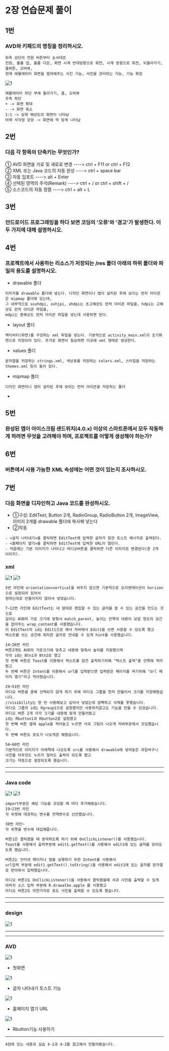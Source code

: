 # 2장 연습문제 풀이
## 1번
### AVD와 키패드의 명칭을 정리하시오.
```
좌측 상단의 전원 버튼부터 순서대로
전원, 볼륨 업, 볼륨 다운, 화면 시계 반대방향으로 회전, 시계 방향으로 회전, 되돌아가기, 홈버튼, 오버뷰,
현재 에뮬레이터 화면을 캡쳐해주는 사진 기능, 사진을 관리하는 기능, 기능 확장
```
![1](/Chap2Prac/AVD.JPG)
```
에뮬레이터 하단 부에 돌아가기, 홈, 오버뷰
우측 하단
+ -> 화면 확대
- -> 화면 축소
1:1 -> 실제 해상도의 화면이 나타남
아래 사각형 모양 -> 화면에 딱 맞게 나타남
```


## 2번
### 다음 각 항목의 단축키는 무엇인가?
① AVD 화면을 가로 및 세로로 변경   ----> ctrl + F11 or ctrl + F12   
② XML 또는 Java 코드의 자동 완성   ----> ctrl + space bar   
③ 자동 임포트                     ----> alt + Enter     
④ 선택된 영역의 주석(Remark)       ----> ctrl + / or ctrl + shift + /   
⑤ 소스코드의 자동 정렬             ----> ctrl + alt + L      

## 3번
### 안드로이드 프로그래밍을 하다 보면 코딩의 '오류'와 '경고'가 발생한다. 이 두 가지에 대해 설명하시오.

## 4번
### 프로젝트에서 사용하는 리소스가 저장되는 /res 폴더 아래의 하위 폴더와 파일의 용도를 설명하시오.
* drawable 폴더
```
이미지를 drawable 폴더에 넣는다. 디자인 화면이나 앱이 설치된 후에 보이는 런처 아이콘은 mipmap 폴더에 있는데,
그 내부적으로 xxxhdpi, xxhjpi, xhdpi는 초고해상도 런처 아이콘 파일을, hdpi는 고해상도 런처 아이콘 파일을,
mdpi는 중해상도 런처 아이콘 파일을 넣는데 사용하면 된다.
```

* layout 폴더
```
액티비티(화면)를 구성하는 xml 파일을 넣는다. 기본적으로 activity_main.xml이 초기화면으로 지정되어 있다. 추가로 화면이 필요하면 이곳에 xml 형태로 생성한다.
```

* values 폴더
```
문자열을 저장하는 strings.xml, 색상표를 저장하는 colors.xml, 스타일을 저장하는 themes.xml 등이 들어 있다.
```

* mipmap 폴더
```
디자인 화면이나 앱이 설치된 후에 보이는 런처 아이콘을 저장하는 폴더
```

* 

## 5번
### 완성된 앱이 아이스크림 샌드위치(4.0.x) 이상의 스마트폰에서 모두 작동하게 하려면 무엇을 고려해야 하며, 프로젝트를 어떻게 생성해야 하는가?

## 6번
### 버튼에서 사용 가능한 XML 속성에는 어떤 것이 있는지 조사하시오.

## 7번
### 다음 화면을 디자인하고 Java 코드를 완성하시오.
* ①구성: EditText, Button 2개, RadioGroup, RadioButton 2개, ImageView, 이미지 2개를 drawable 폴더에 복사해 넣는다
* ②작동
```
- <글자 나타내기>를 클릭하면 EditText에 입력한 글자가 잠깐 토스트 메시지로 출력된다.
- <홈페이지 열기>를 클릭하면 EditText에 입력한 URL이 열린다.
- 처음에는 기본 이미지가 나타나고 라디오버튼을 클릭하면 다른 이미지로 변경된다(총 2개 이미지).
```
### xml
![1](/Chap2Prac/7xml1.JPG)
![1](/Chap2Prac/7xml2.JPG)
```
5번 라인에 orientation=vertical을 써주지 않으면 기본적으로 오리엔테이션이 horizon으로 설정되어 있어서    
원하는대로 만들어지지 않아서 넣었습니다.
```

```
7~12번 라인에 EditText는 내 맘대로 편집할 수 있는 글자를 쓸 수 있는 공간을 만드는 것으로   
길이는 AVD의 가로 크기에 맞춰서 match_parent, 높이는 안쪽의 내용이 보일 정도의 공간을 잡아주는 wrap_content를 사용했습니다.
이 EditText의 id는 Edit1으로 해서 자바에서 Edit1을 쓰면 사용할 수 있도록 했고
텍스트를 쓰는 공간에 희미한 글자로 안내할 수 있게 hint를 사용했습니다.
```

```
14~26번 라인
버튼2개도 AVD의 가로크기에 맞추고 내용에 맞춰서 높이를 지정했으며
각각 id는 Btn1과 Btn2로 했고
첫 번째 버튼은 Toast를 이용해서 텍스트를 잠깐 출력하기위해 "텍스트 출력"을 안쪽에 적어줬고
두 번째 버튼은 Intent를 이용해서 url를 입력받으면 입력받은 페이지를 켜기위해 "Url 페이지 열기"라고 적어줬습니다.
```

```
29~51번 라인
라디오 버튼을 중복 선택되지 않게 하기 위해 라디오 그룹을 먼저 만들어서 크기를 지정해줬습니다.
//visibility는 한 번 사용해보고 싶어서 넣었는데 깜빡하고 삭제를 못했습니다.
라디오 그룹의 id는 Rgroup1으로 설정했지만 사용하지않고도 기능을 만들 수 있었습니다.
라디오 버튼 2개 각각 크기를 내용에 맞게 만들어줬고
id는 Rbutton1과 Rbutton2로 설정했고
첫 번째 버튼 옆에 apple을 적어놓고 누르면 사과 그림이 나오게 자바부분에서 코딩했습니다.
두 번째 버튼도 포도가 나오게끔 해줬습니다.
```

```
54~60번 라인
기본적으로 이미지가 아래쪽에 나오도록 src를 사용해서 drawable에 넣어놓은 과일바구니 사진을 아무것도 누르지 않아도 출력이 되도록 했고
크기는 자동으로 설정되도록 했습니다.
``` 
---
---

### Java code
![1](/Chap2Prac/7java1-1.JPG)
![1](/Chap2Prac/7java2.JPG)

```
import부분은 해당 기능을 코딩할 때 마다 추가해줬습니다.
19~23번 라인
각 위젯에 대응하는 변수를 전역변수로 선언했습니다.
```

```
30번 라인~
각 위젯을 변수에 대입해줍니다.

버튼1은 클릭했을 때 동작하도록 하기 위해 OnClickListener()를 사용했습니다.
Toast를 사용해서 출력부분에 edit1.getText()를 사용해서 edit1에 있는 글자를 읽어오도록 했습니다.

버튼2는 인터넷 페이지나 앱을 실행하기 위한 Intent를 사용해서
url입력 부분에 edit1.getText().toString()을 사용해서 edit1에 있는 글자를 문자열로 받아와서 입력했습니다.

라디오 버튼1도 OnClickListener()을 사용해서 클릭했을때 사과 사진을 출력할 수 있게
아마지 소스 입력 부분에 R.drawalbe.apple 를 사용했고
라디오 버튼2도 마찬가지로 포도 사진을 출력할 수 있도록 했습니다.
```
---
---

### design
![1](/Chap2Prac/7design.JPG)

---
---

### AVD
![1](/Chap2Prac/AVDFirst.JPG)
* 첫화면   

![1](/Chap2Prac/AVDToastNew.gif)
* 글자 나타내기 토스트 기능

![1](/Chap2Prac/AVD-URL.gif)
* 홈페이지 열기 URL   

![1](/Chap2Prac/AVDRbutton2.gif)
* Rbutton기능 사용하기   

---

```
4장에 있는 내용과 실습 4-1과 4-2를 참고해서 만들어봤습니다.
```

